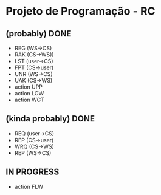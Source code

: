 # Projeto de Programação - RC

## (probably) DONE
- REG (WS->CS)
- RAK (CS->WS))
- LST (user->CS)
- FPT (CS->user)
- UNR (WS->CS)
- UAK (CS->WS)
- action UPP
- action LOW
- action WCT

## (kinda probably) DONE
- REQ (user->CS)
- REP (CS->user)
- WRQ (CS->WS)
- REP (WS->CS)

## IN PROGRESS
- action FLW

